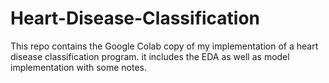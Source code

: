 # Heart-Disease-Classification
This repo contains the Google Colab copy of my implementation of a heart disease classification program. it includes the EDA as well as model implementation with some notes.
